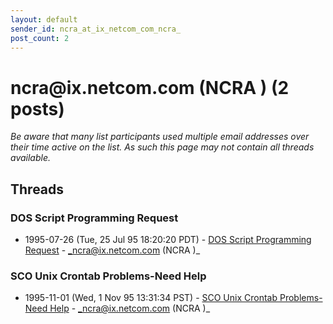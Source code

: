 ```yaml
---
layout: default
sender_id: ncra_at_ix_netcom_com_ncra_
post_count: 2
---
```


# ncra<span>@</span>ix.netcom.com (NCRA ) (2 posts)

_Be aware that many list participants used multiple email addresses over their time active on the list. As such this page may not contain all threads available._

## Threads

### DOS Script Programming Request
+ 1995-07-26 (Tue, 25 Jul 95 18:20:20 PDT) - [DOS Script Programming Request](/archive/1995/07/917755cb1e89b44f4f09b56cfc425305ca79d62b703f43fe557754ee811a5938) - _ncra@ix.netcom.com (NCRA )_

### SCO Unix Crontab Problems-Need Help
+ 1995-11-01 (Wed, 1 Nov 95 13:31:34 PST) - [SCO Unix Crontab Problems-Need Help](/archive/1995/11/bf30f375a6c63de41cdd77969da6e4a5ce232875333219c97682aa128556db52) - _ncra@ix.netcom.com (NCRA )_

